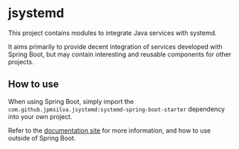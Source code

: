 # jsystemd

This project contains modules to integrate Java services with systemd.

It aims primarily to provide decent integration of services developed with Spring Boot, but
may contain interesting and reusable components for other projects.

## How to use

When using Spring Boot, simply import the `com.github.jpmsilva.jsystemd:systemd-spring-boot-starter`
dependency into your own project.

Refer to the [documentation site](https://jpmsilva.github.io/jsystemd-site/)
for more information, and how to use outside of Spring Boot.
